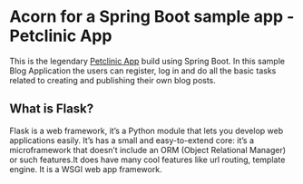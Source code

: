 # Acorn for a Spring Boot sample app - Petclinic App

This is the legendary [Petclinic App](https://github.com/spring-petclinic) build using Spring Boot. In this sample Blog Application the users can register, log in and do all the basic tasks related to creating and publishing their own blog posts.

## What is Flask?
Flask is a web framework, it’s a Python module that lets you develop web applications easily. It’s has a small and easy-to-extend core: it’s a microframework that doesn’t include an ORM (Object Relational Manager) or such features.It does have many cool features like url routing, template engine. It is a WSGI web app framework.